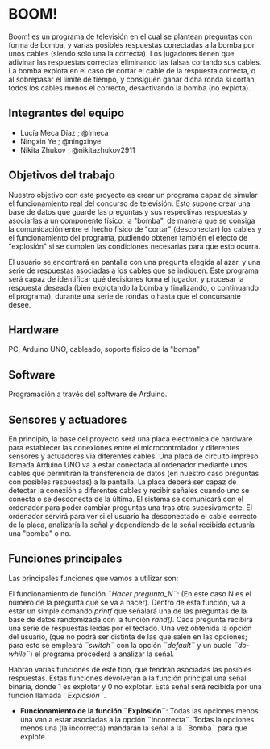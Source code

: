 # BOOM!

Boom! es un programa de televisión en el cual se plantean preguntas con forma de bomba, y varias posibles respuestas conectadas a la bomba por unos cables (siendo solo una la correcta). Los jugadores tienen que adivinar las respuestas correctas eliminando las falsas cortando sus cables. La bomba explota en el caso de cortar el cable de la respuesta correcta, o al sobrepasar el límite de tiempo, y consiguen ganar dicha ronda si cortan todos los cables menos el correcto, desactivando la bomba (no explota).

## Integrantes del equipo

- Lucía Meca Díaz ; @lmeca
- Ningxin Ye ; @ningxinye
- Nikita Zhukov ; @nikitazhukov2911

## Objetivos del trabajo

Nuestro objetivo con este proyecto es crear un programa capaz de simular el funcionamiento real del concurso de televisión. Esto supone crear una base de datos que guarde las preguntas y sus respectivas respuestas y asociarlas a un componente físico, la "bomba", de manera que se consiga la comunicación entre el hecho físico de "cortar" (desconectar) los cables y el funcionamiento del programa, pudiendo obtener también el efecto de "explosión" si se cumplen las condiciones necesarias para que esto ocurra. 

El usuario se encontrará en pantalla con una pregunta elegida al azar, y una serie de respuestas asociadas a los cables que se indiquen. Este programa será capaz de identificar qué decisiones toma el jugador, y procesar la respuesta deseada (bien explotando la bomba y finalizando, o continuando el programa), durante una serie de rondas o hasta que el concursante desee.

## Hardware

PC, Arduino UNO, cableado, soporte físico de la "bomba"

## Software

Programación a través del software de Arduino.

## Sensores y actuadores 
En principio, la base del proyecto será una placa electrónica de hardware para establecer las conexiones entre el microcontrolador y diferentes sensores y actuadores via diferentes cables. Una placa de circuito impreso llamada Arduino UNO va a estar conectada al ordenador mediante unos cables que permitirán la transferencia de datos (en nuestro caso preguntas con posibles respuestas) a la pantalla. La placa deberá ser capaz de detectar la conexión a diferentes cables y recibir señales cuando uno se conecta o se desconecta de la última. El sistema se comunicará con el ordenador para poder cambiar preguntas una tras otra sucesivamente. 
El ordenador servirá para ver si el usuario ha desconectado el cable correcto de la placa, analizaría la señal y dependiendo de la señal recibida actuaría una "bomba" o no.

## Funciones principales

Las principales funciones que vamos a utilizar son:

El funcionamiento de función _¨Hacer pregunta_N¨_: (En este caso N es el número de la pregunta que se va a hacer). Dentro de esta función, va a estar un simple comando _printf_ que señalará una de las preguntas de la base de datos randomizada con la función _rand()_. Cada pregunta recibirá una serie de respuestas leídas por el teclado. Una vez obtenida la opción del usuario, (que no podrá ser distinta de las que salen en las opciones; para esto se empleará _¨switch¨_ con la opción _¨default¨_ y un bucle _¨do-while¨_) el programa procederá a analizar la señal.

Habrán varias funciones de este tipo, que tendrán asociadas las posibles respuestas. Estas funciones devolverán a la función principal una señal binaria, donde 1 es explotar y 0 no explotar. Está señal será recibida por una función llamada _¨Explosión¨_.

- **Funcionamiento de la función ¨Explosión¨**: Todas las opciones menos una van a estar asociadas a la opción ¨incorrecta¨. Todas la opciones menos una (la incorrecta) mandarán la señal a la ¨Bomba¨ para que explote.
